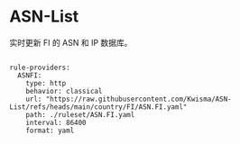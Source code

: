
# ASN-List

实时更新 FI 的 ASN 和 IP 数据库。

<pre><code class="language-javascript">
rule-providers:
  ASNFI:
    type: http
    behavior: classical
    url: "https://raw.githubusercontent.com/Kwisma/ASN-List/refs/heads/main/country/FI/ASN.FI.yaml"
    path: ./ruleset/ASN.FI.yaml
    interval: 86400
    format: yaml
</code></pre>